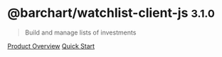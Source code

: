 # @barchart/watchlist-client-js <small>3.1.0</small>

> Build and manage lists of investments

[Product Overview](/content/product_overview)
[Quick Start](/content/quick_start)